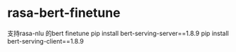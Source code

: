 # rasa-bert-finetune
支持rasa-nlu 的bert finetune
pip install bert-serving-server==1.8.9
pip install bert-serving-client==1.8.9

